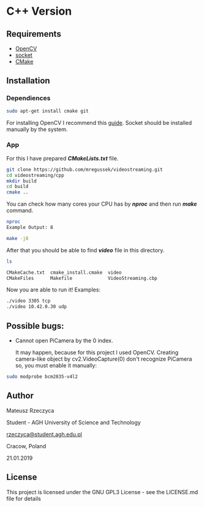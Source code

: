 # C++ Version

## Requirements
- [OpenCV](https://opencv.org/)
- [socket](http://www.linuxhowtos.org/C_C++/socket.htm)
- [CMake](https://cmake.org/)

## Installation

### Dependiences

```bash
sudo apt-get install cmake git
```

For installing OpenCV I recommend this
[guide](https://www.pyimagesearch.com/2018/08/15/how-to-install-opencv-4-on-ubuntu/). Socket should be installed manually by the system.

### App
For this I have prepared ***CMakeLists.txt*** file.

```bash
git clone https://github.com/mregussek/videostreaming.git
cd videostreaming/cpp
mkdir build
cd build
cmake ..
```

You can check how many cores your CPU has by ***nproc*** and then run ***make*** command.

```bash
nproc
Example Output: 8

make -j8
```
After that you should be able to find ***video*** file in this directory.

```bash
ls

CMakeCache.txt  cmake_install.cmake  video
CMakeFiles      Makefile             VideoStreaming.cbp
```

Now you are able to run it! Examples:

```bash
./video 3305 tcp
./video 10.42.0.30 udp
```

## Possible bugs:
- Cannot open PiCamera by the 0 index.

  It may happen, because for this project I used OpenCV. Creating camera-like object by cv2.VideoCapture(0) don't recognize PiCamera so, you must enable it manually:
```bash
sudo modprobe bcm2835-v4l2
```

## Author
Mateusz Rzeczyca

Student - AGH University of Science and Technology

rzeczyca@student.agh.edu.pl

Cracow, Poland

21.01.2019

## License
This project is licensed under the GNU GPL3 License - see the LICENSE.md file for details